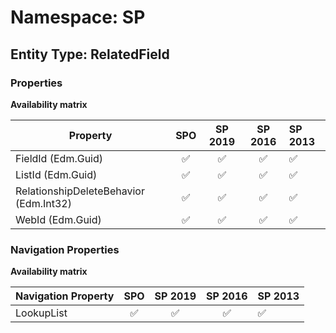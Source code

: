 # Namespace: SP

## Entity Type: RelatedField

### Properties

**Availability matrix**

Property | SPO | SP 2019 | SP 2016 | SP 2013
----------|:---:|:-------:|:-------:|:-------
FieldId (Edm.Guid) | ✅ | ✅ | ✅ | ✅
ListId (Edm.Guid) | ✅ | ✅ | ✅ | ✅
RelationshipDeleteBehavior (Edm.Int32) | ✅ | ✅ | ✅ | ✅
WebId (Edm.Guid) | ✅ | ✅ | ✅ | ✅

### Navigation Properties

**Availability matrix**

Navigation Property | SPO | SP 2019 | SP 2016 | SP 2013
----------|:---:|:-------:|:-------:|:-------
LookupList | ✅ | ✅ | ✅ | ✅
